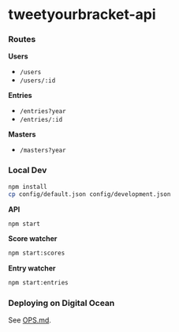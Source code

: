 tweetyourbracket-api
=================

### Routes

**Users**
- `/users`
- `/users/:id`

**Entries**
- `/entries?year`
- `/entries/:id`

**Masters**
- `/masters?year`


### Local Dev

```sh
npm install
cp config/default.json config/development.json
```

**API**
```sh
npm start
```

**Score watcher**
```sh
npm start:scores
```

**Entry watcher**
```sh
npm start:entries
```

### Deploying on Digital Ocean

See [OPS.md](./OPS.md).
